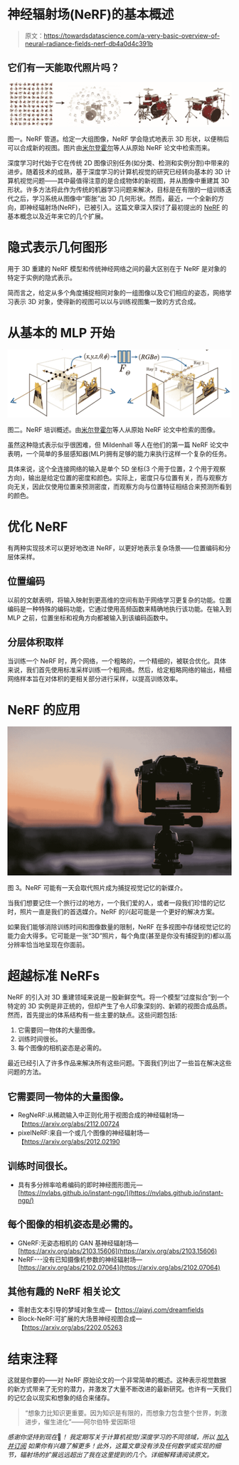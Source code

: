 # 神经辐射场(NeRF)的基本概述

> 原文：<https://towardsdatascience.com/a-very-basic-overview-of-neural-radiance-fields-nerf-db4a0d4c391b>

## 它们有一天能取代照片吗？

![](img/d73dcb571f67fe5100eccd103b978bc6.png)

图一。NeRF 管道。给定一大组图像，NeRF 学会隐式地表示 3D 形状，以便稍后可以合成新的视图。图片由[米尔登霍尔](https://arxiv.org/abs/2003.08934)等人从原始 NeRF 论文中检索而来。

深度学习时代始于它在传统 2D 图像识别任务(如分类、检测和实例分割)中带来的进步。随着技术的成熟，基于深度学习的计算机视觉的研究已经转向基本的 3D 计算机视觉问题——其中最值得注意的是合成物体的新视图，并从图像中重建其 3D 形状。许多方法将此作为传统的机器学习问题来解决，目标是在有限的一组训练迭代之后，学习系统从图像中“膨胀”出 3D 几何形状。然而，最近，一个全新的方向，即神经辐射场(NeRF)，已被引入。这篇文章深入探讨了最初提出的 [NeRF](https://arxiv.org/abs/2003.08934) 的基本概念以及近年来它的几个扩展。

# 隐式表示几何图形

用于 3D 重建的 NeRF 模型和传统神经网络之间的最大区别在于 NeRF 是对象的特定于实例的隐式表示。

简而言之，给定从多个角度捕捉相同对象的一组图像以及它们相应的姿态，网络学习表示 3D 对象，使得新的视图可以以与训练视图集一致的方式合成。

# **从基本的 MLP 开始**

![](img/cc66a471d79ed84508263de3e2811efc.png)

图二。NeRF 培训概述。由[米尔登霍尔](https://arxiv.org/abs/2003.08934)等人从原始 NeRF 论文中检索的图像。

虽然这种隐式表示似乎很困难，但 Mildenhall 等人在他们的第一篇 NeRF 论文中表明，一个简单的多层感知器(MLP)拥有足够的能力来执行这样一个复杂的任务。

具体来说，这个全连接网络的输入是单个 5D 坐标(3 个用于位置，2 个用于观察方向)，输出是给定位置的密度和颜色。实际上，密度只与位置有关，而与观察方向无关，因此仅使用位置来预测密度，而观察方向与位置特征相结合来预测所看到的颜色。

# 优化 NeRF

有两种实现技术可以更好地改进 NeRF，以更好地表示复杂场景——位置编码和分层体采样。

## 位置编码

以前的文献表明，将输入映射到更高维的空间有助于网络学习更复杂的功能。位置编码是一种特殊的编码功能，它通过使用高频函数来精确地执行该功能。在输入到 MLP 之前，位置坐标和视角方向都被输入到该编码函数中。

## 分层体积取样

当训练一个 NeRF 时，两个网络，一个粗略的，一个精细的，被联合优化。具体来说，我们首先使用标准采样训练一个粗网络。然后，给定粗略网络的输出，精细网络样本旨在对体积的更相关部分进行采样，以提高训练效率。

# NeRF 的应用

![](img/1d328cf28800327f4db1aedadea44bd7.png)

图 3。NeRF 可能有一天会取代照片成为捕捉视觉记忆的新媒介。

当我们想要记住一个旅行过的地方，一个我们爱的人，或者一段我们珍惜的记忆时，照片一直是我们的首选媒介。NeRF 的兴起可能是一个更好的解决方案。

如果我们能够消除训练时间和图像数量的限制，NeRF 在多视图中存储视觉记忆的能力会大得多。它可能是一张“3D”照片，每个角度(甚至是你没有捕捉到的)都以高分辨率恰当地呈现在你面前。

# 超越标准 NeRFs

NeRF 的引入对 3D 重建领域来说是一股新鲜空气。将一个模型“过度拟合”到一个特定的 3D 实例是非正统的，但却产生了令人印象深刻的、新颖的视图合成品质。然而，首先提出的体系结构有一些主要的缺点。这些问题包括:

1.  它需要同一物体的大量图像。
2.  训练时间很长。
3.  每个图像的相机姿态是必需的。

最近已经引入了许多作品来解决所有这些问题。下面我们列出了一些旨在解决这些问题的方法。

## 它需要同一物体的大量图像。

*   RegNeRF:从稀疏输入中正则化用于视图合成的神经辐射场—【https://arxiv.org/abs/2112.00724 
*   pixelNeRF:来自一个或几个图像的神经辐射场—【https://arxiv.org/abs/2012.02190 

## 训练时间很长。

*   具有多分辨率哈希编码的即时神经图形图元—[https://nvlabs.github.io/instant-ngp/](https://nvlabs.github.io/instant-ngp/)

## 每个图像的相机姿态是必需的。

*   GNeRF:无姿态相机的 GAN 基神经辐射场—[https://arxiv.org/abs/2103.15606](https://arxiv.org/abs/2103.15606)
*   NeRF---没有已知摄像机参数的神经辐射场—[https://arxiv.org/abs/2102.07064](https://arxiv.org/abs/2102.07064)

## 其他有趣的 NeRF 相关论文

*   零射击文本引导的梦域对象生成—【https://ajayj.com/dreamfields 
*   Block-NeRF:可扩展的大场景神经视图合成—【https://arxiv.org/abs/2202.05263 

# 结束注释

这就是你要的——对 NeRF 原始论文的一个非常简单的概述。这种表示视觉数据的新方式带来了无穷的潜力，并激发了大量不断改进的最新研究。也许有一天我们的记忆会以现实和想象的结合来储存。

> “想象力比知识更重要。因为知识是有限的，而想象力包含整个世界，刺激进步，催生进化”——阿尔伯特·爱因斯坦

*感谢你坚持到现在*🙏*！* *我定期写关于计算机视觉/深度学习的不同领域，所以* [*加入并订阅*](https://taying-cheng.medium.com/membership) *如果你有兴趣了解更多！此外，这篇文章没有涉及任何数学或实现的细节，辐射场的扩展远远超出了我在这里提到的几个。详细解释请阅读原文。*
